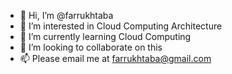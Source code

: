 - 👋 Hi, I’m @farrukhtaba
- 👀 I’m interested in Cloud Computing Architecture
- 🌱 I’m currently learning Cloud Computing 
- 💞️ I’m looking to collaborate on this
- 📫 Please email me at farrukhtaba@gmail.com

<!---
farrukhtaba/farrukhtaba is a ✨ special ✨ repository because its `README.md` (this file) appears on your GitHub profile.
You can click the Preview link to take a look at your changes.
--->
